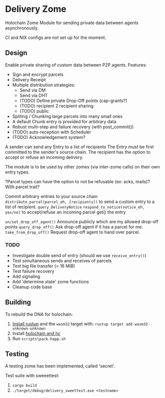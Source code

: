 # Delivery Zome

Holochain Zome Module for sending private data between agents asynchronously.

CI and NIX configs are not set up for the moment.


## Design

Enable private sharing of custom data between P2P agents.
Features:
 - Sign and encrypt parcels
 - Delivery Receipt
 - Multiple distribution strategies:
   - Send via DM
   - Send via DHT
   - (TODO) Define private Drop-Off points (cap-grants?)
   - (TODO) recipient 2 recipient sharing
   - (TODO) public
 - Spliting / Chunking large parcels into many small ones
 - A default Chunk entry is provided for arbitrary data
 - Robust multi-step and failure recovery (with post_commit())
 - (TODO) auto-reception with Scheduler
 - (TODO) Acknowledgement system?


A sender can send any Entry to a list of recipients
The Entry must be first committed to the sender's source chain.
The recipient has the option to accept or refuse an incoming delivery.

The module is to be used by other zomes (via inter-zome calls) on their own entry types.

?Parcel types can have the option to not be refusable (ex: acks, mails)? With parcel trait?


Commit arbitrary entries to your source chain
`distribute_parcel(parcel_eh, [recipients])` to send a custom entry to a list of recipient.
`query_DeliveryNotice`
`respond_to_notice(notice_eh, yes/no)` to accept/refuse an incoming parcel
get() the entry

`un/set_drop_off_agent()` Announce publicly which are my allowed drop-off points
`query_drop_off()` Ask drop-off agent if it has a parcel for me.
`take_from_drop_off()` Request drop-off agent to hand over parcel.

### TODO

- Investigate double send of entry (should we use `receive_entry()`)
- Test simultaneous sends and receives of parcels
- Test big file transfer (> 16 MiB)
- Test failure recovery
- Add signaling
- Add 'determine state' zome functions
- Cleanup code base

## Building

To rebuild the DNA for holochain:
1. [Install rustup](https://rustup.rs/) and the `wasm32` target with: ``rustup target add wasm32-unknown-unknown``
1. Install [holochain and hc](https://github.com/holochain/holochain)
1. Run ``scripts\pack-happ.sh``


## Testing

A testing zome has been implemented, called 'secret'.

Test suite with sweeettest:
1. `cargo build`
2. `./target/debug/delivery_sweettest.exe <testname>`